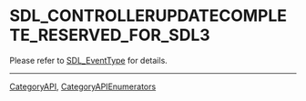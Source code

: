 # SDL_CONTROLLERUPDATECOMPLETE_RESERVED_FOR_SDL3

Please refer to [SDL_EventType](SDL_EventType) for details.

----
[CategoryAPI](CategoryAPI), [CategoryAPIEnumerators](CategoryAPIEnumerators)


